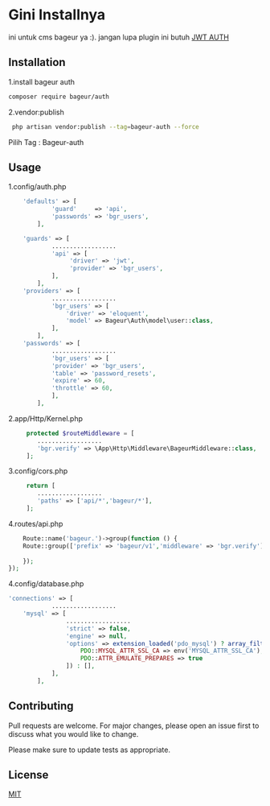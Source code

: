 # Gini Installnya

ini untuk cms bageur ya :).
jangan lupa plugin ini butuh
[JWT AUTH](https://jwt-auth.readthedocs.io/en/develop/laravel-installation/)

## Installation
1.install bageur auth
```bash
composer require bageur/auth
```
2.vendor:publish
```bash
 php artisan vendor:publish --tag=bageur-auth --force
```
Pilih Tag : Bageur-auth

## Usage
1.config/auth.php  
```php
	'defaults' => [
	        'guard' 	=> 'api',
	        'passwords' => 'bgr_users',
	    ],

	'guards' => [
	        ..................
	        'api' => [
	             'driver' => 'jwt',
	             'provider' => 'bgr_users',
	        ],
	    ],
	'providers' => [
	        ..................     
	        'bgr_users' => [
	            'driver' => 'eloquent',
	            'model' => Bageur\Auth\model\user::class,
	        ],
		],
	'passwords' => [
	        ..................     
	        'bgr_users' => [
            'provider' => 'bgr_users',
            'table' => 'password_resets',
            'expire' => 60,
            'throttle' => 60,
	        ],
	    ],
```
2.app/Http/Kernel.php
```php
	 protected $routeMiddleware = [
	 	.................. 
	 	'bgr.verify' => \App\Http\Middleware\BageurMiddleware::class,
	 ];
```
3.config/cors.php  
```php
	 return [
	 	.................. 
	 	'paths' => ['api/*','bageur/*'],
	 ];
```
4.routes/api.php  
```php
	Route::name('bageur.')->group(function () {
	Route::group(['prefix' => 'bageur/v1','middleware' => 'bgr.verify'], function () {
		
	});
});
```
4.config/database.php  
```php
'connections' => [
			.................. 
	'mysql' => [
				..................     
				'strict' => false,
				'engine' => null,
				'options' => extension_loaded('pdo_mysql') ? array_filter([
					PDO::MYSQL_ATTR_SSL_CA => env('MYSQL_ATTR_SSL_CA'),
					PDO::ATTR_EMULATE_PREPARES => true
				]) : [],
			],
		],
```
## Contributing
Pull requests are welcome. For major changes, please open an issue first to discuss what you would like to change.

Please make sure to update tests as appropriate.

## License
[MIT](https://choosealicense.com/licenses/mit/)